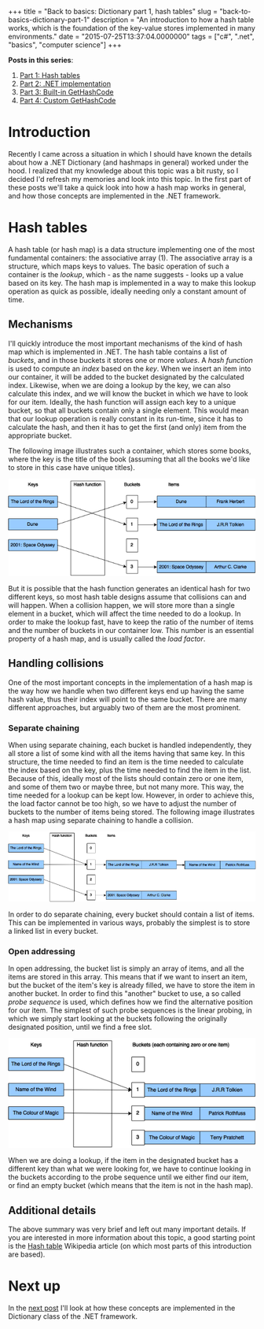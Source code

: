 +++
title = "Back to basics: Dictionary part 1, hash tables"
slug = "back-to-basics-dictionary-part-1"
description = "An introduction to how a hash table works, which is the foundation of the key-value stores implemented in many environments."
date = "2015-07-25T13:37:04.0000000"
tags = ["c#", ".net", "basics", "computer science"]
+++

**Posts in this series**:

1. [Part 1: Hash tables](/back-to-basics-dictionary-part-1)
2. [Part 2: .NET implementation](/back-to-basics-dictionary-part-2-net-implementation)
3. [Part 3: Built-in GetHashCode](/back-to-basics-dictionary-part-3-built-in-gethashcode)
4. [Part 4: Custom GetHashCode](/back-to-basics-dictionary-part-4-custom-gethashcode)

# Introduction

Recently I came across a situation in which I should have known the details about how a .NET Dictionary (and hashmaps in general) worked under the hood.
I realized that my knowledge about this topic was a bit rusty, so I decided I'd refresh my memories and look into this topic.
In the first part of these posts we'll take a quick look into how a hash map works in general, and how those concepts are implemented in the .NET framework.

# Hash tables

A hash table (or hash map) is a data structure implementing one of the most fundamental containers: the associative array (1). The associative array is a structure, which maps keys to values. The basic operation of such a container is the *lookup*, which - as the name suggests - looks up a value based on its key.
The hash map is implemented in a way to make this lookup operation as quick as possible, ideally needing only a constant amount of time.

## Mechanisms

I'll quickly introduce the most important mechanisms of the kind of hash map which is implemented in .NET.
The hash table contains a list of *buckets*, and in those buckets it stores one or more *values*. A *hash function* is used to compute an *index* based on the *key*. When we insert an item into our container, it will be added to the bucket designated by the calculated index.
Likewise, when we are doing a lookup by the key, we can also calculate this index, and we will know the bucket in which we have to look for our item.
Ideally, the hash function will assign each key to a unique bucket, so that all buckets contain only a single element. This would mean that our lookup operation is really constant in its run-time, since it has to calculate the hash, and then it has to get the first (and only) item from the appropriate bucket.

The following image illustrates such a container, which stores some books, where the key is the title of the book (assuming that all the books we'd like to store in this case have unique titles).

![Structure of a basic hash map](/images/2015/07/Basic-hash-map.png)

But it is possible that the hash function generates an identical hash for two different keys, so most hash table designs assume that collisions can and will happen.
When a collision happen, we will store more than a single element in a bucket, which will affect the time needed to do a lookup. In order to make the lookup fast, have to keep the ratio of the number of items and the number of buckets in our container low. This number is an essential property of a hash map, and is usually called the *load factor*.

## Handling collisions

One of the most important concepts in the implementation of a hash map is the way how we handle when two different keys end up having the same hash value, thus their index will point to the same bucket.
There are many different approaches, but arguably two of them are the most prominent.

### Separate chaining

When using separate chaining, each bucket is handled independently, they all store a list of some kind with all the items having that same key. In this structure, the time needed to find an item is the time needed to calculate the index based on the key, plus the time needed to find the item in the list.
Because of this, ideally most of the lists should contain zero or one item, and some of them two or maybe three, but not many more. This way, the time needed for a lookup can be kept low. However, in order to achieve this, the load factor cannot be too high, so we have to adjust the number of buckets to the number of items being stored.
The following image illustrates a hash map using separate chaining to handle a collision.

![Separate chaining with one collision](/images/2015/07/Hash-map-sep-chaining.png)

In order to do separate chaining, every bucket should contain a list of items. This can be implemented in various ways, probably the simplest is to store a linked list in every bucket.

### Open addressing

In open addressing, the bucket list is simply an array of items, and all the items are stored in this array. This means that if we want to insert an item, but the bucket of the item's key is already filled, we have to store the item in another bucket.
In order to find this "another" bucket to use, a so called *probe sequence* is used, which defines how we find the alternative position for our item. The simplest of such probe sequences is the linear probing, in which we simply start looking at the buckets following the originally designated position, until we find a free slot.

![Open addressing with one collision](/images/2015/07/Hash-map-open-addressing.png)

When we are doing a lookup, if the item in the designated bucket has a different key than what we were looking for, we have to continue looking in the buckets according to the probe sequence until we either find our item, or find an empty bucket (which means that the item is not in the hash map).

## Additional details

The above summary was very brief and left out many important details. If you are interested in more information about this topic, a good starting point is the [Hash table](https://en.wikipedia.org/wiki/Hash_table) Wikipedia article (on which most parts of this introduction are based).

# Next up

In the [next post](/back-to-basics-dictionary-part-2-net-implementation) I'll look at how these concepts are implemented in the Dictionary class of the .NET framework.
